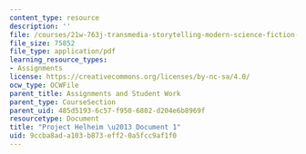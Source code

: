 ```yaml
---
content_type: resource
description: ''
file: /courses/21w-763j-transmedia-storytelling-modern-science-fiction-spring-2014/9ccba8ada103b873eff20a5fcc9af1f0_MIT21W_763JS14_Projct_doc1.pdf
file_size: 75852
file_type: application/pdf
learning_resource_types:
- Assignments
license: https://creativecommons.org/licenses/by-nc-sa/4.0/
ocw_type: OCWFile
parent_title: Assignments and Student Work
parent_type: CourseSection
parent_uid: 485d5193-6c57-f950-6802-d204e6b8969f
resourcetype: Document
title: "Project Helheim \u2013 Document 1"
uid: 9ccba8ad-a103-b873-eff2-0a5fcc9af1f0
---
```

